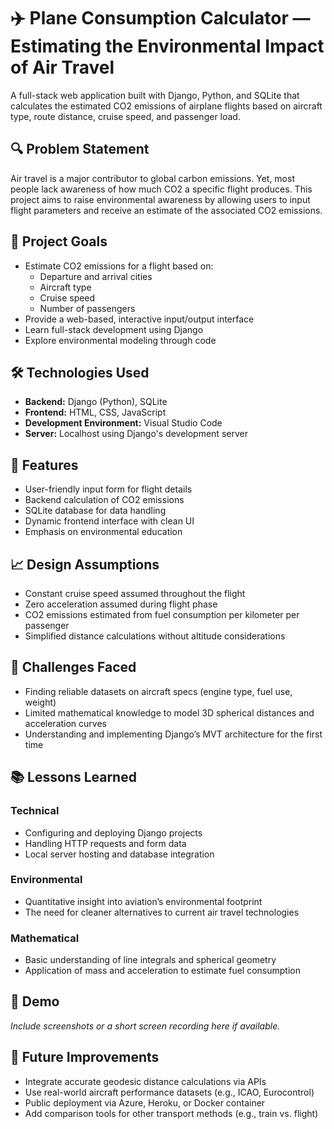 # ✈️ Plane Consumption Calculator — Estimating the Environmental Impact of Air Travel

A full-stack web application built with Django, Python, and SQLite that calculates the estimated CO2 emissions of airplane flights based on aircraft type, route distance, cruise speed, and passenger load.

## 🔍 Problem Statement

Air travel is a major contributor to global carbon emissions. Yet, most people lack awareness of how much CO2 a specific flight produces. This project aims to raise environmental awareness by allowing users to input flight parameters and receive an estimate of the associated CO2 emissions.

## 🎯 Project Goals

- Estimate CO2 emissions for a flight based on:
  - Departure and arrival cities
  - Aircraft type
  - Cruise speed
  - Number of passengers
- Provide a web-based, interactive input/output interface
- Learn full-stack development using Django
- Explore environmental modeling through code

## 🛠️ Technologies Used

- **Backend:** Django (Python), SQLite
- **Frontend:** HTML, CSS, JavaScript
- **Development Environment:** Visual Studio Code
- **Server:** Localhost using Django's development server

## 🔧 Features

- User-friendly input form for flight details
- Backend calculation of CO2 emissions
- SQLite database for data handling
- Dynamic frontend interface with clean UI
- Emphasis on environmental education

## 📈 Design Assumptions

- Constant cruise speed assumed throughout the flight
- Zero acceleration assumed during flight phase
- CO2 emissions estimated from fuel consumption per kilometer per passenger
- Simplified distance calculations without altitude considerations

## 🧩 Challenges Faced

- Finding reliable datasets on aircraft specs (engine type, fuel use, weight)
- Limited mathematical knowledge to model 3D spherical distances and acceleration curves
- Understanding and implementing Django’s MVT architecture for the first time

## 📚 Lessons Learned

### Technical

- Configuring and deploying Django projects
- Handling HTTP requests and form data
- Local server hosting and database integration

### Environmental

- Quantitative insight into aviation’s environmental footprint
- The need for cleaner alternatives to current air travel technologies

### Mathematical

- Basic understanding of line integrals and spherical geometry
- Application of mass and acceleration to estimate fuel consumption

## 📸 Demo

*Include screenshots or a short screen recording here if available.*

## 🚀 Future Improvements

- Integrate accurate geodesic distance calculations via APIs
- Use real-world aircraft performance datasets (e.g., ICAO, Eurocontrol)
- Public deployment via Azure, Heroku, or Docker container
- Add comparison tools for other transport methods (e.g., train vs. flight)
